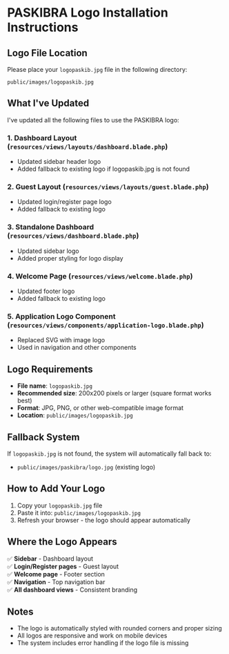 # PASKIBRA Logo Installation Instructions

## Logo File Location
Please place your `logopaskib.jpg` file in the following directory:
```
public/images/logopaskib.jpg
```

## What I've Updated
I've updated all the following files to use the PASKIBRA logo:

### 1. Dashboard Layout (`resources/views/layouts/dashboard.blade.php`)
- Updated sidebar header logo
- Added fallback to existing logo if logopaskib.jpg is not found

### 2. Guest Layout (`resources/views/layouts/guest.blade.php`) 
- Updated login/register page logo
- Added fallback to existing logo

### 3. Standalone Dashboard (`resources/views/dashboard.blade.php`)
- Updated sidebar logo
- Added proper styling for logo display

### 4. Welcome Page (`resources/views/welcome.blade.php`)
- Updated footer logo
- Added fallback to existing logo

### 5. Application Logo Component (`resources/views/components/application-logo.blade.php`)
- Replaced SVG with image logo
- Used in navigation and other components

## Logo Requirements
- **File name**: `logopaskib.jpg`
- **Recommended size**: 200x200 pixels or larger (square format works best)
- **Format**: JPG, PNG, or other web-compatible image format
- **Location**: `public/images/logopaskib.jpg`

## Fallback System
If `logopaskib.jpg` is not found, the system will automatically fall back to:
- `public/images/paskibra/logo.jpg` (existing logo)

## How to Add Your Logo
1. Copy your `logopaskib.jpg` file
2. Paste it into: `public/images/logopaskib.jpg`
3. Refresh your browser - the logo should appear automatically

## Where the Logo Appears
✅ **Sidebar** - Dashboard layout  
✅ **Login/Register pages** - Guest layout  
✅ **Welcome page** - Footer section  
✅ **Navigation** - Top navigation bar  
✅ **All dashboard views** - Consistent branding  

## Notes
- The logo is automatically styled with rounded corners and proper sizing
- All logos are responsive and work on mobile devices
- The system includes error handling if the logo file is missing